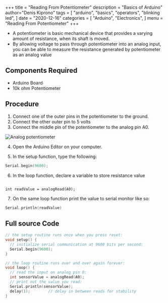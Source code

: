 +++
title = "Reading From Potentiometer"
description = "Basics of Arduino"
author="Denis Kiprono"
tags = [
    "arduino",
    "basics",
    "operators",
    "blinking led",
]
date = "2020-12-16"
categories = [
    "Arduino",
    "Electronics",
]
menu = "Reading From Potentiometer"
+++
- A potentiometer is basic mechanical device that provides a varying amount of resistance, when its shaft is moved.
- By allowing voltage to pass through potentiometer into an analog input, you can be able to measure the resistance generated by potentiometer as an analog value


## Components Required
-  Arduino Board
- 10k ohm Potentiometer

## Procedure
1. Connect one of the outer pins in the potentiometer to the ground.
2. Connect the other outer pin to 5 volts
3. Connect the middle pin of the potentiometer to the analog pin A0.

![Analog potentiometer](/potentiometer-analog.png)

4. Open the Arduino Editor on your computer.

5. In the setup function, type the following:

``` ino {linenos=table,hl_lines=[2,"1-30"],linenostart=1}
Serial.begin(9600);
```
6. In the loop function, declare a variable to store resistance value

``` {linenos=table,hl_lines=[2,"1-20"],linenostart=1}

int readValue = analogRead(A0);

```
7. On the same loop function print the value to serial monitor like so:

``` ino {linenos=table,hl_lines=[2,"1-20"],linenostart=1}
Serial.println(readValue)

```
## Full source Code

``` ino {linenos=table,hl_lines=[2,"1-20"],linenostart=1}
// the setup routine runs once when you press reset:
void setup() {
  // initialize serial communication at 9600 bits per second:
  Serial.begin(9600);
}

// the loop routine runs over and over again forever:
void loop() {
  // read the input on analog pin 0:
  int sensorValue = analogRead(A0);
  // print out the value you read:
  Serial.println(sensorValue);
  delay(1);        // delay in between reads for stability
}

```